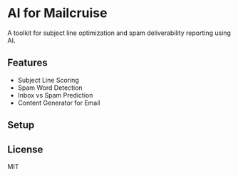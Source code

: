 # AI for Mailcruise

A toolkit for subject line optimization and spam deliverability reporting using AI.

## Features
- Subject Line Scoring
- Spam Word Detection
- Inbox vs Spam Prediction
- Content Generator for Email

## Setup

## License
MIT

